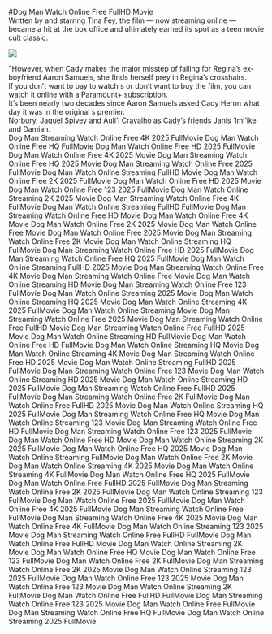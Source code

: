 #Dog Man Watch Online Free FullHD Movie  
Written by and starring Tina Fey, the film — now streaming online — became a hit at the box office and ultimately earned its spot as a teen movie cult classic.  
  
[![](https://i.imgur.com/qSNzIqt.png)](https://movie.rssnews.media/mHbzKOqI.php)  
  
"However, when Cady makes the major misstep of falling for Regina’s ex-boyfriend Aaron Samuels, she finds herself prey in Regina’s crosshairs.  
If you don’t want to pay to watch s or don’t want to buy the film, you can watch it online with a Paramount+ subscription.  
It’s been nearly two decades since Aaron Samuels asked Cady Heron what day it was in the original s premier.  
Norbury, Jaquel Spivey and Auli’i Cravalho as Cady’s friends Janis ‘Imi’ike and Damian.  
Dog Man Streaming Watch Online Free 4K 2025 FullMovie
Dog Man Watch Online Free HQ FullMovie
Dog Man Watch Online Free HD 2025 FullMovie
Dog Man Watch Online Free 4K 2025 Movie
Dog Man Streaming Watch Online Free HQ 2025 Movie
Dog Man Streaming Watch Online Free 2025 FullMovie
Dog Man Watch Online Streaming FullHD Movie
Dog Man Watch Online Free 2K 2025 FullMovie
Dog Man Watch Online Free HD 2025 Movie
Dog Man Watch Online Free 123 2025 FullMovie
Dog Man Watch Online Streaming 2K 2025 Movie
Dog Man Streaming Watch Online Free 4K FullMovie
Dog Man Watch Online Streaming FullHD FullMovie
Dog Man Streaming Watch Online Free HD Movie
Dog Man Watch Online Free 4K Movie
Dog Man Watch Online Free 2K 2025 Movie
Dog Man Watch Online Free Movie
Dog Man Watch Online Free 2025 Movie
Dog Man Streaming Watch Online Free 2K Movie
Dog Man Watch Online Streaming HQ FullMovie
Dog Man Streaming Watch Online Free HD 2025 FullMovie
Dog Man Streaming Watch Online Free HQ 2025 FullMovie
Dog Man Watch Online Streaming FullHD 2025 Movie
Dog Man Streaming Watch Online Free 4K Movie
Dog Man Streaming Watch Online Free Movie
Dog Man Watch Online Streaming HD Movie
Dog Man Streaming Watch Online Free 123 FullMovie
Dog Man Watch Online Streaming 2025 Movie
Dog Man Watch Online Streaming HQ 2025 Movie
Dog Man Watch Online Streaming 4K 2025 FullMovie
Dog Man Watch Online Streaming Movie
Dog Man Streaming Watch Online Free 2025 Movie
Dog Man Streaming Watch Online Free FullHD Movie
Dog Man Streaming Watch Online Free FullHD 2025 Movie
Dog Man Watch Online Streaming HD FullMovie
Dog Man Watch Online Free HD FullMovie
Dog Man Watch Online Streaming HQ Movie
Dog Man Watch Online Streaming 4K Movie
Dog Man Streaming Watch Online Free HD 2025 Movie
Dog Man Watch Online Streaming FullHD 2025 FullMovie
Dog Man Streaming Watch Online Free 123 Movie
Dog Man Watch Online Streaming HD 2025 Movie
Dog Man Watch Online Streaming HD 2025 FullMovie
Dog Man Streaming Watch Online Free FullHD 2025 FullMovie
Dog Man Streaming Watch Online Free 2K FullMovie
Dog Man Watch Online Free FullHD 2025 Movie
Dog Man Watch Online Streaming HQ 2025 FullMovie
Dog Man Streaming Watch Online Free HQ Movie
Dog Man Watch Online Streaming 123 Movie
Dog Man Streaming Watch Online Free HD FullMovie
Dog Man Streaming Watch Online Free 123 2025 FullMovie
Dog Man Watch Online Free HD Movie
Dog Man Watch Online Streaming 2K 2025 FullMovie
Dog Man Watch Online Free HQ 2025 Movie
Dog Man Watch Online Streaming FullMovie
Dog Man Watch Online Free 2K Movie
Dog Man Watch Online Streaming 4K 2025 Movie
Dog Man Watch Online Streaming 4K FullMovie
Dog Man Watch Online Free HQ 2025 FullMovie
Dog Man Watch Online Free FullHD 2025 FullMovie
Dog Man Streaming Watch Online Free 2K 2025 FullMovie
Dog Man Watch Online Streaming 123 FullMovie
Dog Man Watch Online Free 2025 FullMovie
Dog Man Watch Online Free 4K 2025 FullMovie
Dog Man Streaming Watch Online Free FullMovie
Dog Man Streaming Watch Online Free 4K 2025 Movie
Dog Man Watch Online Free 4K FullMovie
Dog Man Watch Online Streaming 123 2025 Movie
Dog Man Streaming Watch Online Free FullHD FullMovie
Dog Man Watch Online Free FullHD Movie
Dog Man Watch Online Streaming 2K Movie
Dog Man Watch Online Free HQ Movie
Dog Man Watch Online Free 123 FullMovie
Dog Man Watch Online Free 2K FullMovie
Dog Man Streaming Watch Online Free 2K 2025 Movie
Dog Man Watch Online Streaming 123 2025 FullMovie
Dog Man Watch Online Free 123 2025 Movie
Dog Man Watch Online Free 123 Movie
Dog Man Watch Online Streaming 2K FullMovie
Dog Man Watch Online Free FullHD FullMovie
Dog Man Streaming Watch Online Free 123 2025 Movie
Dog Man Watch Online Free FullMovie
Dog Man Streaming Watch Online Free HQ FullMovie
Dog Man Watch Online Streaming 2025 FullMovie